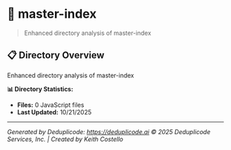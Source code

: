 # 📁 master-index

> Enhanced directory analysis of master-index

## 📋 Directory Overview

Enhanced directory analysis of master-index

**📊 Directory Statistics:**
- **Files:** 0 JavaScript files
- **Last Updated:** 10/21/2025

---

*Generated by Deduplicode: https://deduplicode.ai*
*© 2025 Deduplicode Services, Inc. | Created by Keith Costello*
